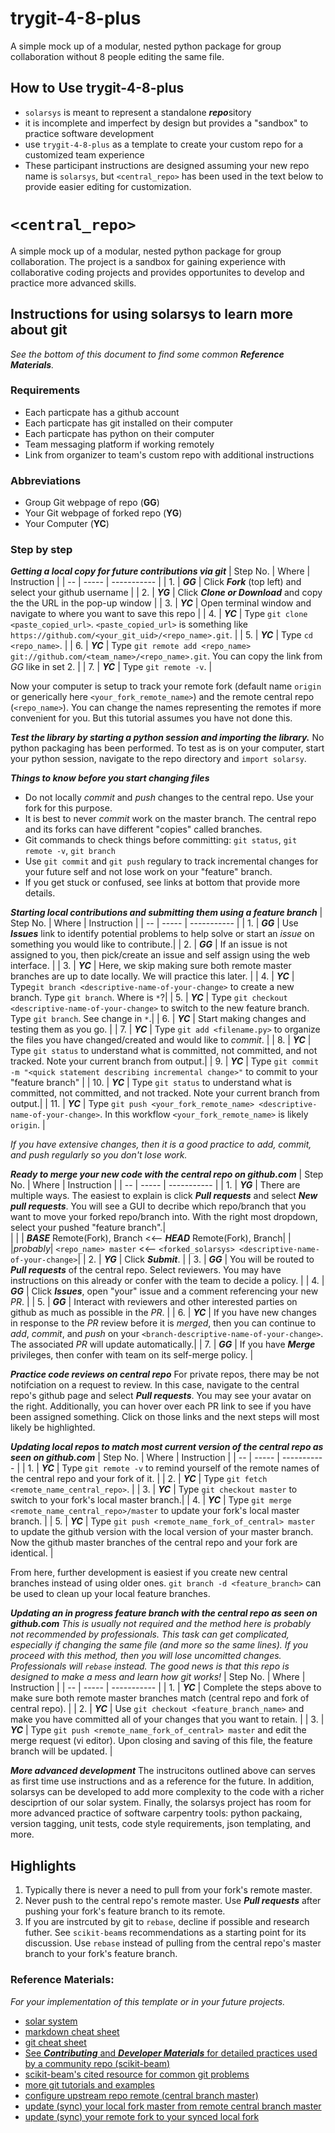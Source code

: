 # trygit-4-8-plus
A simple mock up of a modular, nested python package for group collaboration without 8 people editing the same file.

## How to Use trygit-4-8-plus 
* `solarsys` is meant to represent a standalone ***repo***sitory
* it is incomplete and imperfect by design but provides a "sandbox" to practice software development
* use `trygit-4-8-plus` as a template to create your custom repo for a customized team experience
* These participant instructions are designed assuming your new repo name is `solarsys`, but `<central_repo>` has been used in the text below to provide easier editing for customization.
 
# `<central_repo>`
A simple mock up of a modular, nested python package for group collaboration. The project is a sandbox for gaining experience with collaborative coding projects and provides opportunites to develop and practice more advanced skills.  
 
## Instructions for using solarsys to learn more about git
*See the bottom of this document to find some common **Reference Materials**.* 
### Requirements
- Each particpate has a github account
- Each particpate has git installed on their computer
- Each particpate has python on their computer 
- Team messaging platform if working remotely
- Link from organizer to team's custom repo with additional instructions
### Abbreviations
- Group Git webpage of repo (**GG**)
- Your Git webpage of forked repo (**YG**)
- Your Computer (**YC**)
### Step by step
***Getting a local copy for future contributions via git***
| Step No. | Where | Instruction |
| -- | ----- | ----------- |
| 1. | ***GG*** | Click ***Fork*** (top left) and select your github username |
| 2. | ***YG*** | Click ***Clone or Download*** and copy the the URL in the pop-up window |
| 3. | ***YC*** | Open terminal window and navigate to where you want to save this repo |
| 4. | ***YC*** | Type `git clone <paste_copied_url>`. `<paste_copied_url>` is something like `https://github.com/<your_git_uid>/<repo_name>.git`. |
| 5. | ***YC*** | Type `cd <repo_name>`.  |
| 6. | ***YC*** | Type `git remote add <repo_name> git://github.com/<team_name>/<repo_name>.git`.  You can copy the link from *GG* like in set 2. |
| 7. | ***YC*** | Type `git remote -v`. |

Now your computer is setup to track your remote fork (default name `origin` or generically here `<your_fork_remote_name>`) and the remote central repo (`<repo_name>`). You can change the names representing the remotes if more convenient for you.  But this tutorial assumes you have not done this.

***Test the library by starting a python session and importing the library.*** No python packaging has been performed. To test as is on your computer, start your python session, navigate to the repo directory and `import solarsy`.

***Things to know before you start changing files***
- Do not locally *commit* and *push* changes to the central repo. Use your fork for this purpose.
- It is best to never *commit* work on the master branch. The central repo and its forks can have different "copies" called branches. 
- Git commands to check things before committing: `git status`, `git remote -v`, `git branch`
- Use `git commit` and `git push` regulary to track incremental changes for your future self and not lose work on your "feature" branch.
- If you get stuck or confused, see links at bottom that provide more details.

***Starting local contributions and submitting them using a feature branch***
| Step No. | Where | Instruction |
| -- | ----- | ----------- |
| 1. | ***GG*** | Use ***Issues*** link to identify potential problems to help solve or start an *issue* on something you would like to contribute.|
| 2. | ***GG*** | If an issue is not assigned to you, then pick/create an issue and self assign using the web interface. |
| 3. | ***YC*** | Here, we skip making sure both remote master branches are up to date locally. We will practice this later. |
| 4. | ***YC*** | Type`git branch <descriptive-name-of-your-change>` to create a new branch. Type `git branch`. Where is `*`?|
| 5. | ***YC*** | Type `git checkout <descriptive-name-of-your-change>` to switch to the new feature branch. Type `git branch`. See change in `*`.|
| 6. | ***YC*** | Start making changes and testing them as you go. |
| 7. | ***YC*** | Type `git add <filename.py>` to organize the files you have changed/created and would like to *commit*. |
| 8. | ***YC*** | Type `git status` to understand what is committed, not committed, and not tracked. Note your current branch from output.|
| 9. | ***YC*** | Type `git commit -m "<quick statement describing incremental change>"` to commit to your "feature branch" |
| 10. | ***YC*** | Type `git status` to understand what is committed, not committed, and not tracked. Note your current branch from output.|
| 11. | ***YC*** | Type `git push <your_fork_remote_name> <descriptive-name-of-your-change>`. In this workflow `<your_fork_remote_name>` is likely `origin`. |

*If you have extensive changes, then it is a good practice to *add*, *commit*, and *push* regularly so you don't lose work.*

***Ready to merge your new code with the central repo on github.com***
| Step No. | Where | Instruction |
| -- | ----- | ----------- |
| 1. | ***YG*** | There are multiple ways.  The easiest to explain is click ***Pull requests*** and select ***New pull requests***.  You will see a GUI to decribe which repo/branch that you want to move your forked repo/branch into. With the right most dropdown, select your pushed "feature branch".|   
|    |          | ***BASE*** Remote(Fork), Branch  <<--  ***HEAD*** Remote(Fork), Branch|
|    |*probably*| `<repo_name> master` <<-- `<forked_solarsys> <descriptive-name-of-your-change>`|
| 2. | ***YG*** | Click ***Submit***.  |
| 3. | ***GG*** | You will be routed to ***Pull requests*** of the central repo. Select reviewers. You may have instructions on this already or confer with the team to decide a policy.  |
| 4. | ***GG*** | Click ***Issues***, open "your" issue and a comment referencing your new *PR*. |
| 5. | ***GG*** | Interact with reviewers and other interested parties on github as much as possible in the *PR*. |
| 6. | ***YC*** | If you have new changes in response to the *PR* review before it is *merged*, then you can continue to *add*, *commit*, and *push* on your `<branch-descriptive-name-of-your-change>`. The associated *PR* will update automatically.|
| 7. | ***GG*** | If you have ***Merge*** privileges, then confer with team on its self-merge policy. |

***Practice code reviews on central repo***
For private repos, there may be not notifciation on a request to review.  In this case, navigate to the central repo's github page and select ***Pull requests***.  You may see your avatar on the right.  Additionally, you can hover over each PR link to see if you have been assigned something.  Click on those links and the next steps will most likely be highlighted.

***Updating local repos to match most current version of the central repo as seen on github.com***
| Step No. | Where | Instruction |
| -- | ----- | ----------- |
| 1. | ***YC*** | Type `git remote -v` to remind yourself of the remote names of the central repo and your fork of it. |
| 2. | ***YC*** | Type `git fetch <remote_name_central_repo>`. |
| 3. | ***YC*** | Type `git checkout master` to switch to your fork's local master branch.|
| 4. | ***YC*** | Type `git merge <remote_name_central_repo>/master` to update your fork's local master branch. |
| 5. | ***YC*** | Type `git push <remote_name_fork_of_central> master` to update the github version with the local version of your master branch.  Now the github master branches of the central repo and your fork are identical. |

From here, further development is easiest if you create new central branches instead of using older ones.  `git branch -d <feature_branch>` can be used to clean up your local feature branches.  

***Updating an in progress feature branch with the central repo as seen on github.com***
*This is usually not required and the method here is probably not recommended by professionals. This task can get complicated, especially if changing the same file (and more so the same lines). If you proceed with this method, then you will lose uncomitted changes.  Professionals will `rebase` instead.  The good news is that this repo is designed to make a mess and learn how git works!*
| Step No. | Where | Instruction |
| -- | ----- | ----------- |
| 1. | ***YC*** | Complete the steps above to make sure both remote master branches match (central repo and fork of central repo). |
| 2. | ***YC*** | Use `git checkout <feature_branch_name>` and make you have committed all of your changes that you want to retain. |
| 3. | ***YC*** | Type `git push <remote_name_fork_of_central> master` and edit the merge request (vi editor). Upon closing and saving of this file, the feature branch will be updated. |

***More advanced development*** The instrucitons outlined above can serves as first time use instructions and as a reference for the future. In addition, solarsys can be developed to add more complexity to the code with a richer desciprtion of our solar system. Finally, the solarsys project has room for more advanced practice of software carpentry tools: python packaing, version tagging, unit tests, code style requirements, json templating, and more.  

## Highlights
1. Typically there is never a need to pull from your fork's remote master.
2. Never push to the central repo's remote master. Use ***Pull requests*** after pushing your fork's feature branch to its remote.
3. If you are instrcuted by git to `rebase`, decline if possible and research futher.  See `scikit-beam`s recommendations as a starting point for its discussion.  Use `rebase` instead of pulling from the central repo's master branch to your fork's feature branch.

### Reference Materials: 
*For your implementation of this template or in your future projects.*
- [solar system](https://solarsystem.nasa.gov/planets/in-depth/#the_new_definition_of_planet_otp)
- [markdown cheat sheet](https://www.markdownguide.org/cheat-sheet/)
- [git cheat sheet](https://github.github.com/training-kit/downloads/github-git-cheat-sheet.pdf)
- [See ***Contributing*** and ***Developer Materials*** for detailed practices used by a community repo (scikit-beam)](https://scikit-beam.github.io/scikit-beam/ )
- [scikit-beam's cited resource for common git problems](http://sethrobertson.github.io/GitFixUm/fixup.html)
- [more git tutorials and examples](http://try.github.io/)
- [configure upstream repo remote (central branch master)](https://help.github.com/en/github/collaborating-with-issues-and-pull-requests/configuring-a-remote-for-a-fork)
- [update (sync) your local fork master from remote central branch master](https://help.github.com/en/github/collaborating-with-issues-and-pull-requests/syncing-a-fork)
- [update (sync) your remote fork to your synced local fork](https://help.github.com/en/github/using-git/pushing-commits-to-a-remote-repository)
